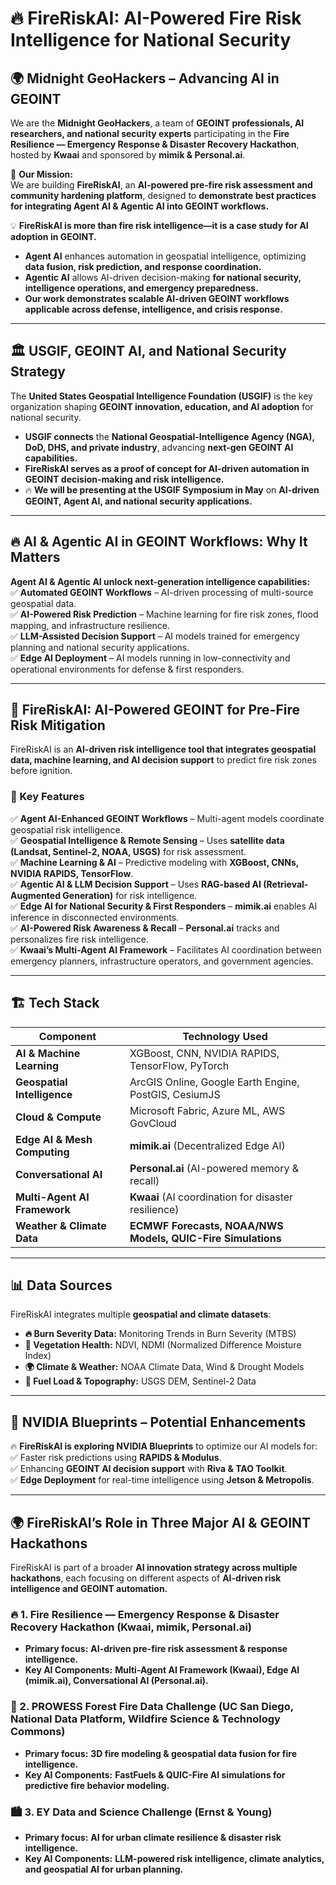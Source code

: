 # 🔥 FireRiskAI: AI-Powered Fire Risk Intelligence for National Security  

## 🌍 Midnight GeoHackers – Advancing AI in GEOINT  
We are the **Midnight GeoHackers**, a team of **GEOINT professionals, AI researchers, and national security experts** participating in the **Fire Resilience — Emergency Response & Disaster Recovery Hackathon**, hosted by **Kwaai** and sponsored by **mimik & Personal.ai**.  

🚀 **Our Mission:**  
We are building **FireRiskAI**, an **AI-powered pre-fire risk assessment and community hardening platform**, designed to **demonstrate best practices for integrating Agent AI & Agentic AI into GEOINT workflows.**  

💡 **FireRiskAI is more than fire risk intelligence—it is a case study for AI adoption in GEOINT.**  
- **Agent AI** enhances automation in geospatial intelligence, optimizing **data fusion, risk prediction, and response coordination.**  
- **Agentic AI** allows AI-driven decision-making **for national security, intelligence operations, and emergency preparedness.**  
- **Our work demonstrates scalable AI-driven GEOINT workflows applicable across defense, intelligence, and crisis response.**  

---

## 🏛 USGIF, GEOINT AI, and National Security Strategy  
The **United States Geospatial Intelligence Foundation (USGIF)** is the key organization shaping **GEOINT innovation, education, and AI adoption** for national security.  

- **USGIF connects** the **National Geospatial-Intelligence Agency (NGA), DoD, DHS, and private industry**, advancing **next-gen GEOINT AI capabilities.**  
- **FireRiskAI serves as a proof of concept for AI-driven automation in GEOINT decision-making and risk intelligence.**  
- 🔥 **We will be presenting at the USGIF Symposium in May** on **AI-driven GEOINT, Agent AI, and national security applications.**  

---

## 🔥 AI & Agentic AI in GEOINT Workflows: Why It Matters  
**Agent AI & Agentic AI unlock next-generation intelligence capabilities:**  
✅ **Automated GEOINT Workflows** – AI-driven processing of multi-source geospatial data.  
✅ **AI-Powered Risk Prediction** – Machine learning for fire risk zones, flood mapping, and infrastructure resilience.  
✅ **LLM-Assisted Decision Support** – AI models trained for emergency planning and national security applications.  
✅ **Edge AI Deployment** – AI models running in low-connectivity and operational environments for defense & first responders.  

---

## 🚀 FireRiskAI: AI-Powered GEOINT for Pre-Fire Risk Mitigation  
FireRiskAI is an **AI-driven risk intelligence tool that integrates geospatial data, machine learning, and AI decision support** to predict fire risk zones before ignition.  

### 🔹 Key Features  
✅ **Agent AI-Enhanced GEOINT Workflows** – Multi-agent models coordinate geospatial risk intelligence.  
✅ **Geospatial Intelligence & Remote Sensing** – Uses **satellite data (Landsat, Sentinel-2, NOAA, USGS)** for risk assessment.  
✅ **Machine Learning & AI** – Predictive modeling with **XGBoost, CNNs, NVIDIA RAPIDS, TensorFlow**.  
✅ **Agentic AI & LLM Decision Support** – Uses **RAG-based AI (Retrieval-Augmented Generation)** for risk intelligence.  
✅ **Edge AI for National Security & First Responders** – **mimik.ai** enables AI inference in disconnected environments.  
✅ **AI-Powered Risk Awareness & Recall** – **Personal.ai** tracks and personalizes fire risk intelligence.  
✅ **Kwaai’s Multi-Agent AI Framework** – Facilitates AI coordination between emergency planners, infrastructure operators, and government agencies.  

---

## 🏗 Tech Stack  
| **Component**             | **Technology Used**  |
|--------------------------|--------------------|
| **AI & Machine Learning** | XGBoost, CNN, NVIDIA RAPIDS, TensorFlow, PyTorch |
| **Geospatial Intelligence** | ArcGIS Online, Google Earth Engine, PostGIS, CesiumJS |
| **Cloud & Compute** | Microsoft Fabric, Azure ML, AWS GovCloud |
| **Edge AI & Mesh Computing** | **mimik.ai** (Decentralized Edge AI) |
| **Conversational AI** | **Personal.ai** (AI-powered memory & recall) |
| **Multi-Agent AI Framework** | **Kwaai** (AI coordination for disaster resilience) |
| **Weather & Climate Data** | **ECMWF Forecasts, NOAA/NWS Models, QUIC-Fire Simulations** |

---

## 📊 Data Sources  
FireRiskAI integrates multiple **geospatial and climate datasets**:  
- **🔥 Burn Severity Data:** Monitoring Trends in Burn Severity (MTBS)  
- **🌱 Vegetation Health:** NDVI, NDMI (Normalized Difference Moisture Index)  
- **🌍 Climate & Weather:** NOAA Climate Data, Wind & Drought Models  
- **🌲 Fuel Load & Topography:** USGS DEM, Sentinel-2 Data  

---

## 🚀 NVIDIA Blueprints – Potential Enhancements  
🔥 **FireRiskAI is exploring NVIDIA Blueprints** to optimize our AI models for:  
✅ Faster risk predictions using **RAPIDS & Modulus**.  
✅ Enhancing **GEOINT AI decision support** with **Riva & TAO Toolkit**.  
✅ **Edge Deployment** for real-time intelligence using **Jetson & Metropolis**.  

---

## 🌍 FireRiskAI’s Role in Three Major AI & GEOINT Hackathons  
FireRiskAI is part of a broader **AI innovation strategy across multiple hackathons**, each focusing on different aspects of **AI-driven risk intelligence and GEOINT automation.**  

### **🔥 1. Fire Resilience — Emergency Response & Disaster Recovery Hackathon** (Kwaai, mimik, Personal.ai)  
- **Primary focus:** **AI-driven pre-fire risk assessment & response intelligence.**  
- **Key AI Components:** **Multi-Agent AI Framework (Kwaai), Edge AI (mimik.ai), Conversational AI (Personal.ai).**  

### **🌲 2. PROWESS Forest Fire Data Challenge** (UC San Diego, National Data Platform, Wildfire Science & Technology Commons)  
- **Primary focus:** **3D fire modeling & geospatial data fusion for fire intelligence.**  
- **Key AI Components:** **FastFuels & QUIC-Fire AI simulations for predictive fire behavior modeling.**  

### **🏙 3. EY Data and Science Challenge** (Ernst & Young)  
- **Primary focus:** **AI for urban climate resilience & disaster risk intelligence.**  
- **Key AI Components:** **LLM-powered risk intelligence, climate analytics, and geospatial AI for urban planning.**  
